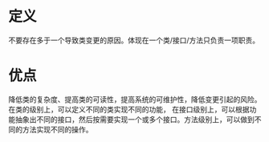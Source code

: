 # 定义
  不要存在多于一个导致类变更的原因。体现在一个类/接口/方法只负责一项职责。
# 优点
  降低类的复杂度、提高类的可读性，提高系统的可维护性，降低变更引起的风险。在类的级别上，可以定义不同的类实现不同的功能，
  在接口级别上，可以根据功能抽象出不同的接口，然后按需要实现一个或多个接口。方法级别上，可以做到不同的方法实现不同的操作。
